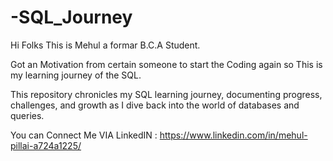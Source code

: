 # -SQL_Journey

Hi Folks This is Mehul a formar B.C.A Student.

Got an Motivation from certain someone to start the Coding again so This is my learning journey of the SQL.

This repository chronicles my SQL learning journey, documenting progress, challenges, and growth as I dive back into the world of databases and queries.

You can Connect Me VIA LinkedIN : https://www.linkedin.com/in/mehul-pillai-a724a1225/
